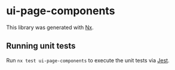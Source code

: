 # ui-page-components

This library was generated with [Nx](https://nx.dev).

## Running unit tests

Run `nx test ui-page-components` to execute the unit tests via [Jest](https://jestjs.io).
